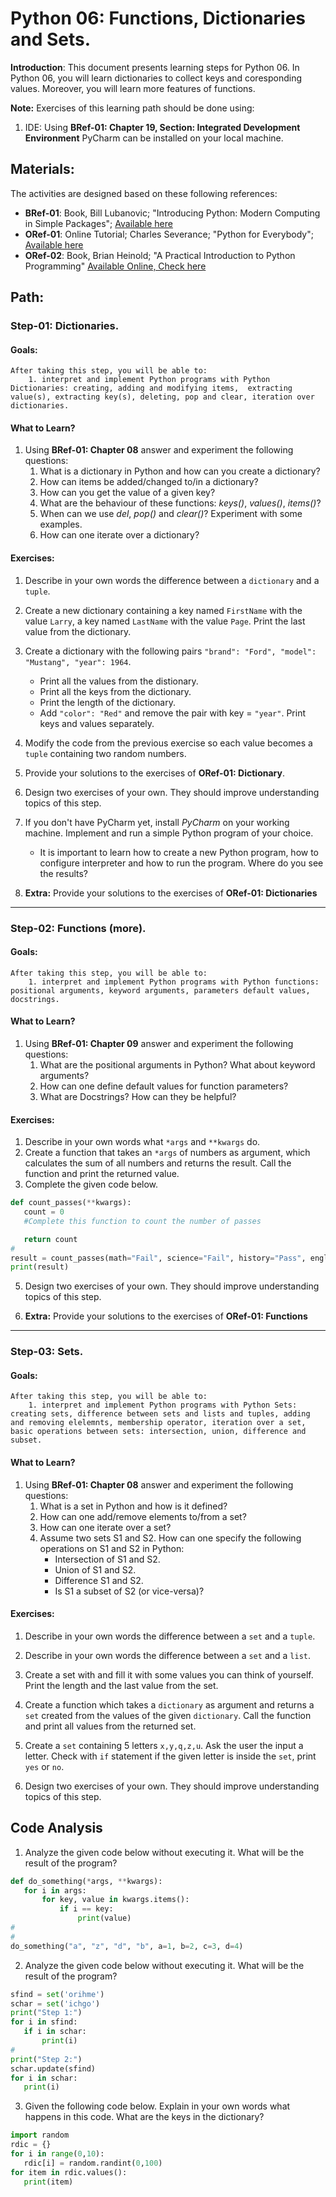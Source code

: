 # Python 06: Functions, Dictionaries and Sets.

**Introduction**: This document presents learning steps for Python 06. In Python 06, you will learn dictionaries to collect keys and coresponding values. Moreover, you will learn more features of functions.

**Note:** Exercises of this learning path should be done using:

1. IDE: Using **BRef-01: Chapter 19, Section: Integrated Development Environment** PyCharm can be installed on your local machine.

## Materials:

The activities are designed based on these following references:

- **BRef-01**: Book, Bill Lubanovic; "Introducing Python: Modern Computing in Simple Packages"; [Available here](https://www.oreilly.com/library/view/introducing-python-2nd/9781492051374/)
- **ORef-01**: Online Tutorial; Charles Severance; "Python for Everybody"; [Available here](https://books.trinket.io/pfe/index.html)
- **ORef-02**: Book, Brian Heinold; "A Practical Introduction to Python Programming" [Available Online, Check here](https://www.brianheinold.net/python/python_book.html)


## Path:

### Step-01: Dictionaries.

#### Goals:

```
After taking this step, you will be able to:
	1. interpret and implement Python programs with Python Dictionaries: creating, adding and modifying items,  extracting value(s), extracting key(s), deleting, pop and clear, iteration over dictionaries.
```

#### What to Learn?

1. Using **BRef-01: Chapter 08** answer and experiment the following questions:
   1. What is a dictionary in Python and how can you create a dictionary?
   2. How can items be added/changed to/in a dictionary?
   3. How can you get the value of a given key?
   4. What are the behaviour of these functions: *keys()*, *values()*, *items()*?
   5. When can we use *del*, *pop()* and *clear()*? Experiment with some examples.
   6. How can one iterate over a dictionary?

#### Exercises:

1. Describe in your own words the difference between a `dictionary` and a `tuple`.
2. Create a new dictionary containing a key named `FirstName` with the value `Larry`, a key named `LastName` with the value `Page`. Print the last value from the dictionary.
3. Create a dictionary with the following pairs `"brand": "Ford", "model": "Mustang", "year": 1964`.
	- Print all the values from the distionary.
	- Print all the keys from the dictionary.
	- Print the length of the dictionary.
	- Add `"color": "Red"` and remove the pair with key = `"year"`. Print keys and values separately.

4. Modify the code from the previous exercise so each value becomes a `tuple` containing two random numbers.

5. Provide your solutions to the exercises of **ORef-01: Dictionary**.

6. Design two exercises of your own. They should improve understanding topics of this step.

7. If you don't have PyCharm yet, install *PyCharm* on your working machine. Implement and run a simple Python program of your choice.
	- It is important to learn how to create a new Python program, how to configure interpreter and how to run the program. Where do you see the results?

8. **Extra:** Provide your solutions to the exercises of **ORef-01: Dictionaries**


<hr>

### Step-02: Functions (more).

#### Goals:

```
After taking this step, you will be able to:
	1. interpret and implement Python programs with Python functions: positional arguments, keyword arguments, parameters default values, docstrings.
```

#### What to Learn?

1. Using **BRef-01: Chapter 09** answer and experiment the following questions:
   1. What are the positional arguments in Python? What about keyword arguments?
   2. How can one define default values for function parameters?
   3. What are Docstrings? How can they be helpful?

#### Exercises:

1. Describe in your own words what `*args` and `**kwargs` do.
2. Create a function that takes an `*args` of numbers as argument, which calculates the sum of all numbers and returns the result. Call the function and print the returned value.
3. Complete the given code below.

 ```python
def count_passes(**kwargs):
    count = 0
    #Complete this function to count the number of passes

    return count
#
result = count_passes(math="Fail", science="Fail", history="Pass", english="Pass")
print(result)
```


5. Design two exercises of your own. They should improve understanding topics of this step.

6. **Extra:** Provide your solutions to the exercises of **ORef-01: Functions**


<hr>

### Step-03: Sets.

#### Goals:

```
After taking this step, you will be able to:
	1. interpret and implement Python programs with Python Sets: creating sets, difference between sets and lists and tuples, adding and removing elelemnts, membership operator, iteration over a set, basic operations between sets: intersection, union, difference and subset.
```

#### What to Learn?

1. Using **BRef-01: Chapter 08** answer and experiment the following questions:
   1. What is a set in Python and how is it defined?
   2. How can one add/remove elements to/from a set?
   3. How can one iterate over a set?
   4. Assume two sets S1 and S2. How can one specify the following operations on S1 and S2 in Python:
	   - Intersection of S1 and S2.
	   - Union of S1 and S2.
	   - Difference S1 and S2.
	   - Is S1 a subset of S2 (or vice-versa)?

#### Exercises:

1. Describe in your own words the difference between a `set` and a `tuple`.
2. Describe in your own words the difference between a `set` and a `list`.
3. Create a set with and fill it with some values you can think of yourself. Print the length and the last value from the set.
3. Create a function which takes a `dictionary` as argument and returns a `set` created from the values of the given `dictionary`. Call the function and print all values from the returned set.
4. Create a `set` containing 5 letters `x,y,q,z,u`. Ask the user the input a letter. Check with `if` statement if the given letter is inside the `set`, print `yes` or `no`.

5. Design two exercises of your own. They should improve understanding topics of this step.

## Code Analysis
1. Analyze the given code below without executing it. What will be the result of the program?

 ```python
def do_something(*args, **kwargs):
    for i in args:
        for key, value in kwargs.items():
            if i == key:
                print(value)
#
#
do_something("a", "z", "d", "b", a=1, b=2, c=3, d=4)
```
2. Analyze the given code below without executing it. What will be the result of the program?

 ```python
sfind = set('orihme')
schar = set('ichgo')
print("Step 1:")
for i in sfind:
    if i in schar:
        print(i)
#
print("Step 2:")
schar.update(sfind)
for i in schar:
    print(i)
```
3. Given the following code below. Explain in your own words what happens in this code. What are the keys in the dictionary?

 ```python
import random
rdic = {}
for i in range(0,10):
	rdic[i] = random.randint(0,100)
for item in rdic.values():
	print(item)
```